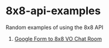 # 8x8-api-examples
Random examples of using the 8x8 API

1. [Google Form to 8x8 VO Chat Room](chat/google-forms-to-chat-room.gs)

